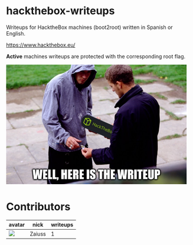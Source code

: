 # hackthebox-writeups
Writeups for HacktheBox machines (boot2root) written in Spanish or English.  

https://www.hackthebox.eu/  


**Active** machines writeups are protected with the corresponding root flag.

![hpys_htb_writeups logo](./images/htb_writeup.png)  

# Contributors

 avatar | nick | writeups  
 --- | --- | ---  
 <img src="./image/zaiuss.png" width="40%"> | Zaiuss | 1    
